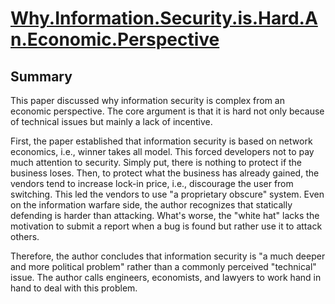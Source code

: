 # [Why.Information.Security.is.Hard.An.Economic.Perspective](https://www.acsac.org/2001/papers/110.pdf)

## Summary

This paper discussed why information security is complex from an economic perspective.
The core argument is that it is hard not only because of technical issues but mainly a lack of incentive.

First, the paper established that information security is based on network economics, i.e., winner takes all model.
This forced developers not to pay much attention to security. Simply put, there is nothing to protect if the business loses.
Then, to protect what the business has already gained, the vendors tend to increase lock-in price, i.e., discourage the user from switching.
This led the vendors to use "a proprietary obscure" system.
Even on the information warfare side, the author recognizes that statically defending is harder than attacking.
What's worse, the "white hat" lacks the motivation to submit a report when a bug is found but rather use it to attack others.

Therefore, the author concludes that information security is "a much deeper and more political problem" rather than a commonly perceived "technical" issue.
The author calls engineers, economists, and lawyers to work hand in hand to deal with this problem.